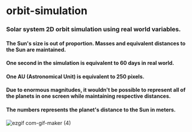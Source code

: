 # orbit-simulation

### Solar system 2D orbit simulation using real world variables.
#### The Sun's size is out of proportion. Masses and equivalent distances to the Sun are maintained.
#### One second in the simulation is equivalent to 60 days in real world.
#### One AU (Astronomical Unit) is equivalent to 250 pixels.
#### Due to enormous magnitudes, it wouldn't be possible to represent all of the planets in one screen while maintaining respective distances.
#### The numbers represents the planet's distance to the Sun in meters.

![ezgif com-gif-maker (4)](https://user-images.githubusercontent.com/54554621/168516974-c82144ae-9002-4e6d-a040-79c2f22e9180.gif)

